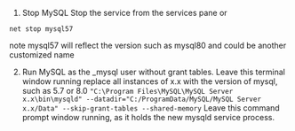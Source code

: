 1. Stop MySQL
Stop the service from the services pane or

`net stop mysql57`

note mysql57 will reflect the version such as mysql80 and could be another customized name

2. Run MySQL as the \_mysql user without grant tables. Leave this terminal window running
replace all instances of x.x with the version of mysql, such as 5.7 or 8.0
`"C:\Program Files\MySQL\MySQL Server x.x\bin\mysqld" --datadir="C:/ProgramData/MySQL/MySQL Server x.x/Data" --skip-grant-tables --shared-memory`
Leave this command prompt window running, as it holds the new mysqld service process.
